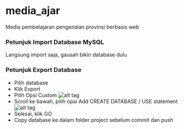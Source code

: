 # media_ajar
Media pembelajaran pengenalan provinsi berbasis web

### Petunjuk Import Database MySQL
Langsung import saja, gausah bikin database dulu

### Petunjuk Export Database
* Pilih database
* Klik Export
* Pilih Opsi Custom
![alt tag](http://i66.tinypic.com/120h6o5.jpg)
* Scroll ke bawah, pilih opsi Add CREATE DATABASE / USE statement
![alt tag](http://i68.tinypic.com/2lay0hv.jpg)
* Selesai, klik GO
* Copy database ke dalam folder project sebelum commit dan push
